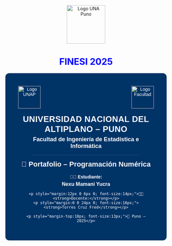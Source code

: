 <p align="center">
  <img src="https://upload.wikimedia.org/wikipedia/commons/9/95/Logo_UNAP.png" alt="Logo UNA Puno" width="120"/>
</p>

<h1 align="center" style="color:blue;">
  FINESI 2025
</h1>


<!-- Carátula para README.md (GitHub) -->
<div style="background-color:#003366; color:#ffffff; padding:40px; border-radius:12px; text-align:center; font-family:'Cooper Black', 'Arial Black', Gadget, sans-serif;">

  <!-- fila de logos a los lados -->
  <div style="display:flex; justify-content:space-between; align-items:flex-start; max-width:900px; margin:0 auto 18px auto;">
    <img src="images/Logo_UNAP.png" alt="Logo UNAP" style="width:70px; height:auto; object-fit:contain;"/>
    <div style="flex:1"></div>
    <img src="images/facultad.png" alt="Logo Facultad" style="width:70px; height:auto; object-fit:contain;"/>
  </div>

  <!-- Texto centrado -->
  <h1 style="margin:6px 0 6px 0; font-size:26px; letter-spacing:0.5px;">UNIVERSIDAD NACIONAL DEL ALTIPLANO – PUNO</h1>
  <h2 style="margin:4px 0 14px 0; font-size:18px; font-weight:700;">Facultad de Ingeniería de Estadística e Informática</h2>

  <hr style="border:none; height:1px; background:rgba(255,255,255,0.15); width:80%; margin:16px auto;" />

  <h1 style="margin:10px 0 18px 0; font-size:22px;">📘 Portafolio – Programación Numérica</h1>

  <div style="max-width:700px; margin:0 auto;">
    <p style="margin:12px 0 6px 0; font-size:14px;">👨‍🎓 <strong>Estudiante:</strong></p>
    <p style="margin:0 0 12px 0; font-size:16px;"><strong>Nexu Mamani Yucra</strong></p>

    <p style="margin:12px 0 6px 0; font-size:14px;">👨‍🏫 <strong>Docente:</strong></p>
    <p style="margin:0 0 24px 0; font-size:16px;"><strong>Torres Cruz Fred</strong></p>

    <p style="margin-top:18px; font-size:13px;">📍 Puno – 2025</p>
  </div>
</div>

